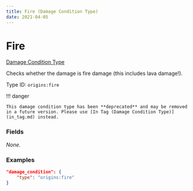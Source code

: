 ```yaml
---
title: Fire (Damage Condition Type)
date: 2021-04-05
---
```


# Fire

[Damage Condition Type](../damage_condition_types.md)

Checks whether the damage is fire damage (this includes lava damage!).

Type ID: `origins:fire`

!!! danger

    This damage condition type has been **deprecated** and may be removed in a future version. Please use [In Tag (Damage Condition Type)](in_tag.md) instead.

### Fields

_None._


### Examples

```json
"damage_condition": {
    "type": "origins:fire"
}
```
